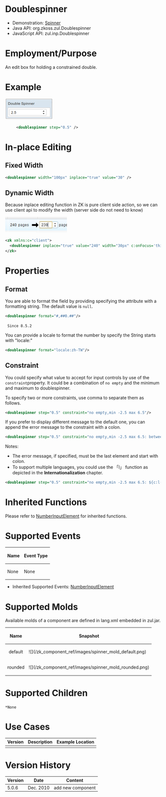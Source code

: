 

# Doublespinner

- Demonstration:
  [Spinner](http://www.zkoss.org/zkdemo/input/form_sample)
- Java API: <javadoc>org.zkoss.zul.Doublespinner</javadoc>
- JavaScript API:
  <javadoc directory="jsdoc">zul.inp.Doublespinner</javadoc>


# Employment/Purpose

An edit box for holding a constrained double.

# Example

![](/zk_component_ref/images/ZKComRef_Doublespinner.png)

```xml
     <doublespinner step="0.5" />
```

# In-place Editing

## Fixed Width

```xml
<doublespinner width="100px" inplace="true" value="30" />
```

## Dynamic Width

Because inplace editing function in ZK is pure client side action, so we
can use client api to modify the width (server side do not need to know)

![](/zk_component_ref/images/ZK_Component_Reference-Input-Spinner-inplace.jpg)

```xml
<zk xmlns:c="client">
  <doublespinner inplace="true" value="240" width="30px" c:onFocus='this.setWidth("60px")' c:onBlur='this.setWidth("30px")' />
</zk>
```

# Properties

## Format

You are able to format the field by providing specifying the attribute
with a formatting string. The default value is `null`.

```xml
<doublespinner format="#,##0.##"/>
```

` Since 8.5.2`

You can provide a locale to format the number by specify the String
starts with "locale:"

```xml
<doublespinner format="locale:zh-TW"/>
```

## Constraint

You could specify what value to accept for input controls by use of the
`constraint`property. It could be a combination of `no empty` and the
minimum and maximum to doublespinner.

To specify two or more constraints, use comma to separate them as
follows.

```xml
<doublespinner step="0.5" constraint="no empty,min -2.5 max 6.5"/>
```

If you prefer to display different message to the default one, you can
append the error message to the constraint with a colon.

```xml
<doublespinner step="0.5" constraint="no empty,min -2.5 max 6.5: between -2.5 to 6.5"/>
```

Notes:

- The error message, if specified, must be the last element and start
  with colon.
- To support multiple languages, you could use the 「l」 function as
  depicted in the **Internationalization** chapter.

```xml
<doublespinner step="0.5" constraint="no empty,min -2.5 max 6.5: ${c:l('err.msg.doublespinner')}"/>
```

# Inherited Functions

Please refer to [ NumberInputElement]({{site.baseurl}}/zk_component_ref/base_components/numberinputelement)
for inherited functions.

# Supported Events

<table>
<thead>
<tr class="header">
<th><center>
<p>Name</p>
</center></th>
<th><center>
<p>Event Type</p>
</center></th>
</tr>
</thead>
<tbody>
<tr class="odd">
<td><p>None</p></td>
<td><p>None</p></td>
</tr>
</tbody>
</table>

- Inherited Supported Events: [ NumberInputElement]({{site.baseurl}}/zk_component_ref/base_components/numberinputelement#Supported_Events)

# Supported Molds

Available molds of a component are defined in lang.xml embedded in
zul.jar.

<table>
<thead>
<tr class="header">
<th><center>
<p>Name</p>
</center></th>
<th><center>
<p>Snapshot</p>
</center></th>
</tr>
</thead>
<tbody>
<tr class="odd">
<td><center>
<p>default</p>
</center></td>
<td>![](/zk_component_ref/images/spinner_mold_default.png)</td>
</tr>
<tr class="even">
<td><center>
<p>rounded</p>
</center></td>
<td>![](/zk_component_ref/images/spinner_mold_rounded.png)</td>
</tr>
</tbody>
</table>

# Supported Children

`*None`

# Use Cases

| Version | Description | Example Location |
|---------|-------------|------------------|
|         |             |                  |

# Version History



| Version | Date      | Content           |
|---------|-----------|-------------------|
| 5.0.6   | Dec. 2010 | add new component |


